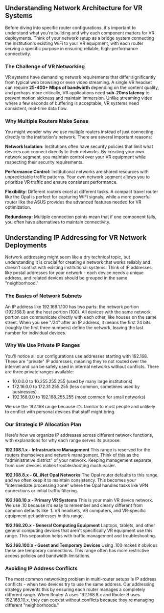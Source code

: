 
## Understanding Network Architecture for VR Systems

Before diving into specific router configurations, it's important to understand what you're building and why each component matters for VR deployments. Think of your network setup as a bridge system connecting the institution's existing WiFi to your VR equipment, with each router serving a specific purpose in ensuring reliable, high-performance connectivity.

### The Challenge of VR Networking

VR systems have demanding network requirements that differ significantly from typical web browsing or even video streaming. A single VR headset can require **25-400+ Mbps of bandwidth** depending on the content quality, and perhaps more critically, VR applications need **sub-20ms latency** to prevent motion sickness and maintain immersion. Unlike streaming video where a few seconds of buffering is acceptable, VR systems need consistent, real-time data flow.

### Why Multiple Routers Make Sense

You might wonder why we use multiple routers instead of just connecting directly to the institution's network. There are several important reasons:

**Network Isolation:** Institutions often have security policies that limit what devices can connect directly to their networks. By creating your own network segment, you maintain control over your VR equipment while respecting their security requirements.

**Performance Control:** Institutional networks are shared resources with unpredictable traffic patterns. Your own network segment allows you to prioritize VR traffic and ensure consistent performance.

**Flexibility:** Different routers excel at different tasks. A compact travel router like the Opal is perfect for capturing WiFi signals, while a more powerful router like the ASUS provides the advanced features needed for VR optimization.

**Redundancy:** Multiple connection points mean that if one component fails, you often have alternatives to maintain connectivity.

## Understanding IP Addressing for VR Network Deployments

Network addressing might seem like a dry technical topic, but understanding it is crucial for creating a network that works reliably and doesn't conflict with existing institutional systems. Think of IP addresses like postal addresses for your network - each device needs a unique address, and related devices should be grouped in the same "neighborhood."

### The Basics of Network Subnets

An IP address like 192.168.1.100 has two parts: the network portion (192.168.1) and the host portion (100). All devices with the same network portion can communicate directly with each other, like houses on the same street. When you see "/24" after an IP address, it means the first 24 bits (roughly the first three numbers) define the network, leaving the last number for individual devices.

### Why We Use Private IP Ranges

You'll notice all our configurations use addresses starting with 192.168. These are "private" IP addresses, meaning they're not routed over the internet and can be safely used in internal networks without conflicts. There are three private ranges available:
- 10.0.0.0 to 10.255.255.255 (used by many large institutions)
- 172.16.0.0 to 172.31.255.255 (less common, sometimes used by businesses)
- 192.168.0.0 to 192.168.255.255 (most common for small networks)

We use the 192.168 range because it's familiar to most people and unlikely to conflict with personal devices that staff might bring.

### Our Strategic IP Allocation Plan

Here's how we organize IP addresses across different network functions, with explanations for why each range serves its purpose:

**192.168.1.x - Infrastructure Management**
This range is reserved for the routers themselves and network management. Think of this as the "administrative district" of your network. Keeping management separate from user devices makes troubleshooting much easier.

**192.168.8.x - GL.iNet Opal Networks**
The Opal router defaults to this range, and we often keep it to maintain consistency. This becomes your "intermediate processing zone" where the Opal handles tasks like VPN connections or initial traffic filtering.

**192.168.10.x - Primary VR Systems**
This is your main VR device network. We use .10 because it's easy to remember and clearly different from common defaults like .1. VR headsets, VR computers, and VR-specific equipment get addresses in this range.

**192.168.20.x - General Computing Equipment**
Laptops, tablets, and other general computing devices that aren't specifically VR equipment use this range. This separation helps with traffic management and troubleshooting.

**192.168.100.x - Guest and Temporary Devices**
Using .100 makes it obvious these are temporary connections. This range often has more restrictive access policies and bandwidth limitations.

### Avoiding IP Address Conflicts

The most common networking problem in multi-router setups is IP address conflicts - when two devices try to use the same address. Our addressing strategy prevents this by ensuring each router manages a completely different range. When Router A uses 192.168.8.x and Router B uses 192.168.10.x, they can coexist without conflicts because they're managing different "neighborhoods."
